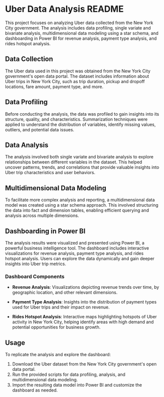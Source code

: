 # Uber Data Analysis README

This project focuses on analyzing Uber data collected from the New York City government. The analysis includes data profiling, single variate and bivariate analysis, multidimensional data modeling using a star schema, and dashboarding in Power BI for revenue analysis, payment type analysis, and rides hotspot analysis.

## Data Collection

The Uber data used in this project was obtained from the New York City government's open data portal. The dataset includes information about Uber trips in New York City, such as trip duration, pickup and dropoff locations, fare amount, payment type, and more.

## Data Profiling

Before conducting the analysis, the data was profiled to gain insights into its structure, quality, and characteristics. Summarization techniques were applied to understand the distribution of variables, identify missing values, outliers, and potential data issues.

## Data Analysis

The analysis involved both single variate and bivariate analysis to explore relationships between different variables in the dataset. This helped uncover patterns, trends, and correlations that provide valuable insights into Uber trip characteristics and user behaviors.

## Multidimensional Data Modeling

To facilitate more complex analysis and reporting, a multidimensional data model was created using a star schema approach. This involved structuring the data into fact and dimension tables, enabling efficient querying and analysis across multiple dimensions.

## Dashboarding in Power BI

The analysis results were visualized and presented using Power BI, a powerful business intelligence tool. The dashboard includes interactive visualizations for revenue analysis, payment type analysis, and rides hotspot analysis. Users can explore the data dynamically and gain deeper insights into Uber trip metrics.

### Dashboard Components

- **Revenue Analysis**: Visualizations depicting revenue trends over time, by geographic location, and other relevant dimensions.
  
- **Payment Type Analysis**: Insights into the distribution of payment types used for Uber trips and their impact on revenue.

- **Rides Hotspot Analysis**: Interactive maps highlighting hotspots of Uber activity in New York City, helping identify areas with high demand and potential opportunities for business growth.

## Usage

To replicate the analysis and explore the dashboard:

1. Download the Uber dataset from the New York City government's open data portal.
2. Run the provided scripts for data profiling, analysis, and multidimensional data modeling.
3. Import the resulting data model into Power BI and customize the dashboard as needed.
